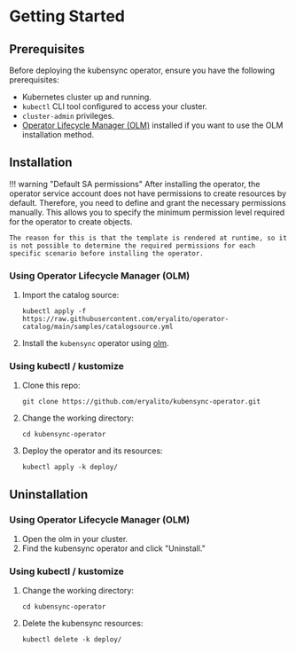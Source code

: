 # Getting Started

## Prerequisites

Before deploying the kubensync operator, ensure you have the following prerequisites:

- Kubernetes cluster up and running.
- `kubectl` CLI tool configured to access your cluster.
- `cluster-admin` privileges.
- [Operator Lifecycle Manager (OLM)](https://github.com/operator-framework/operator-lifecycle-manager) installed if you want to use the OLM installation method.

## Installation

!!! warning "Default SA permissions"
    After installing the operator, the operator service account does not have permissions to create resources by default. Therefore, you need to define and grant the necessary permissions manually. This allows you to specify the minimum permission level required for the operator to create objects.

    The reason for this is that the template is rendered at runtime, so it is not possible to determine the required permissions for each specific scenario before installing the operator.

### Using Operator Lifecycle Manager (OLM)

1. Import the catalog source:
    ``` { .bash }
    kubectl apply -f https://raw.githubusercontent.com/eryalito/operator-catalog/main/samples/catalogsource.yml
    ```
2. Install the `kubensync` operator using [olm](https://olm.operatorframework.io/docs/tasks/install-operator-with-olm/).

### Using kubectl / kustomize

1. Clone this repo:
    ```{ .bash } 
    git clone https://github.com/eryalito/kubensync-operator.git
    ```
2. Change the working directory:
    ``` { .bash }
    cd kubensync-operator
    ```
3. Deploy the operator and its resources:
    ``` { .bash }
    kubectl apply -k deploy/
    ```

## Uninstallation

### Using Operator Lifecycle Manager (OLM)
1. Open the olm in your cluster.
2. Find the kubensync operator and click "Uninstall."

### Using kubectl / kustomize
1. Change the working directory:
    ``` { .bash }
    cd kubensync-operator
    ```
2. Delete the kubensync resources:
    ``` { .bash }
    kubectl delete -k deploy/
    ```